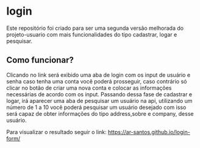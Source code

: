 # login

Este repositório foi criado para ser uma segunda versão melhorada do projeto-usuario com mais funcionalidades
do tipo cadastrar, logar e pesquisar. 

## Como funcionar?

   
   
   Clicando no link será exibido uma aba de login com os input de usuário e senha caso tenha uma conta você poderá prosseguir, caso contrário só clicar no botão de criar uma nova conta e colocar as informações necessárias de acordo com os input.
    Passando dessa fase de cadastrar e logar, irá aparecer uma aba de pesquisar um usuário na api, utilizando um 
número de 1 a 10 você poderá pesquisar um usuário desejado com isso será capaz de obter informações do tipo address,sobre e company, desse usuário.  
    
Para visualizar o resultado seguir o link: <https://ar-santos.github.io/login-form/>
